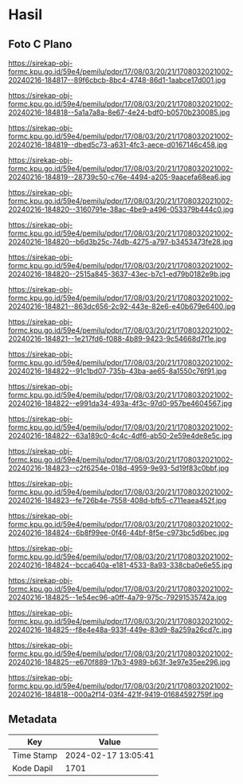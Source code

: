 # Hasil

## Foto C Plano

https://sirekap-obj-formc.kpu.go.id/59e4/pemilu/pdpr/17/08/03/20/21/1708032021002-20240216-184817--89f6cbcb-8bc4-4748-86d1-1aabce17d001.jpg

https://sirekap-obj-formc.kpu.go.id/59e4/pemilu/pdpr/17/08/03/20/21/1708032021002-20240216-184818--5a1a7a8a-8e67-4e24-bdf0-b0570b230085.jpg

https://sirekap-obj-formc.kpu.go.id/59e4/pemilu/pdpr/17/08/03/20/21/1708032021002-20240216-184819--dbed5c73-a631-4fc3-aece-d0167146c458.jpg

https://sirekap-obj-formc.kpu.go.id/59e4/pemilu/pdpr/17/08/03/20/21/1708032021002-20240216-184819--28739c50-c76e-4494-a205-9aacefa68ea6.jpg

https://sirekap-obj-formc.kpu.go.id/59e4/pemilu/pdpr/17/08/03/20/21/1708032021002-20240216-184820--3160791e-38ac-4be9-a496-053379b444c0.jpg

https://sirekap-obj-formc.kpu.go.id/59e4/pemilu/pdpr/17/08/03/20/21/1708032021002-20240216-184820--b6d3b25c-74db-4275-a797-b3453473fe28.jpg

https://sirekap-obj-formc.kpu.go.id/59e4/pemilu/pdpr/17/08/03/20/21/1708032021002-20240216-184820--2515a845-3637-43ec-b7c1-ed79b0182e9b.jpg

https://sirekap-obj-formc.kpu.go.id/59e4/pemilu/pdpr/17/08/03/20/21/1708032021002-20240216-184821--863dc656-2c92-443e-82e6-e40b679e6400.jpg

https://sirekap-obj-formc.kpu.go.id/59e4/pemilu/pdpr/17/08/03/20/21/1708032021002-20240216-184821--1e217fd6-f088-4b89-9423-9c54668d7f1e.jpg

https://sirekap-obj-formc.kpu.go.id/59e4/pemilu/pdpr/17/08/03/20/21/1708032021002-20240216-184822--91c1bd07-735b-43ba-ae65-8a1550c76f91.jpg

https://sirekap-obj-formc.kpu.go.id/59e4/pemilu/pdpr/17/08/03/20/21/1708032021002-20240216-184822--e991da34-493a-4f3c-97d0-957be4604567.jpg

https://sirekap-obj-formc.kpu.go.id/59e4/pemilu/pdpr/17/08/03/20/21/1708032021002-20240216-184822--63a189c0-4c4c-4df6-ab50-2e59e4de8e5c.jpg

https://sirekap-obj-formc.kpu.go.id/59e4/pemilu/pdpr/17/08/03/20/21/1708032021002-20240216-184823--c2f6254e-018d-4959-9e93-5d19f83c0bbf.jpg

https://sirekap-obj-formc.kpu.go.id/59e4/pemilu/pdpr/17/08/03/20/21/1708032021002-20240216-184823--fe726b4e-7558-408d-bfb5-c711eaea452f.jpg

https://sirekap-obj-formc.kpu.go.id/59e4/pemilu/pdpr/17/08/03/20/21/1708032021002-20240216-184824--6b8f99ee-0f46-44bf-8f5e-c973bc5d6bec.jpg

https://sirekap-obj-formc.kpu.go.id/59e4/pemilu/pdpr/17/08/03/20/21/1708032021002-20240216-184824--bcca640a-e181-4533-8a93-338cba0e6e55.jpg

https://sirekap-obj-formc.kpu.go.id/59e4/pemilu/pdpr/17/08/03/20/21/1708032021002-20240216-184825--1e54ec96-a0ff-4a79-975c-79291535742a.jpg

https://sirekap-obj-formc.kpu.go.id/59e4/pemilu/pdpr/17/08/03/20/21/1708032021002-20240216-184825--f8e4e48a-933f-449e-83d9-8a259a26cd7c.jpg

https://sirekap-obj-formc.kpu.go.id/59e4/pemilu/pdpr/17/08/03/20/21/1708032021002-20240216-184825--e670f889-17b3-4989-b63f-3e97e35ee296.jpg

https://sirekap-obj-formc.kpu.go.id/59e4/pemilu/pdpr/17/08/03/20/21/1708032021002-20240216-184818--000a2f14-03f4-421f-9419-01684592759f.jpg


## Metadata

| Key        | Value               |
| ---------- | ------------------- |
| Time Stamp | 2024-02-17 13:05:41 |
| Kode Dapil | 1701                |



